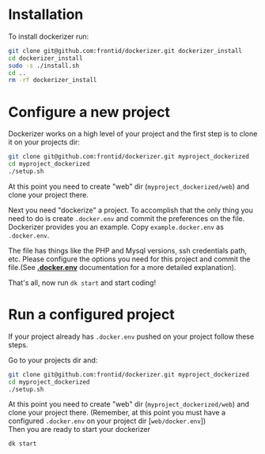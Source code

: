 # Installation
To install dockerizer run:
```bash
git clone git@github.com:frontid/dockerizer.git dockerizer_install
cd dockerizer_install
sudo -s ./install.sh
cd ..
rm -rf dockerizer_install

```

# Configure a new project
Dockerizer works on a high level of your project and the first step is to clone it on your projects dir:

```bash
git clone git@github.com:frontid/dockerizer.git myproject_dockerized
cd myproject_dockerized
./setup.sh
```

At this point you need to create "web" dir (`myproject_dockerized/web`) and clone your project there.  
 

Next you need "dockerize" a project. To accomplish that the only thing you need to do is  create `.docker.env` and commit the preferences on the file.  
Dockerizer provides you an example. Copy `example.docker.env` as `.docker.env`. 

The file has things like the PHP and Mysql versions, ssh credentials path, etc. Please configure the options you need for this project and commit the file.(See **[.docker.env](dockerenv)** documentation for a more detailed explanation).

That's all, now run `dk start` and start coding!

# Run a configured project
If your project already has `.docker.env` pushed on your project follow these steps.

Go to your projects dir and:

```bash
git clone git@github.com:frontid/dockerizer.git myproject_dockerized
cd myproject_dockerized
./setup.sh
```

At this point you need to create "web" dir (`myproject_dockerized/web`) and clone your project there. (Remember, at this point you must have a configured `.docker.env` on your project dir [`web/docker.env`])  
Then you are ready to start your dockerizer  

```bash
dk start
```

